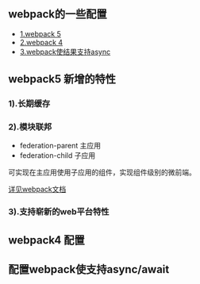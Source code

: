 ## webpack的一些配置
+ [1.webpack 5](https://github.com/junfengshow/demo-webpack/tree/master/webpack501#README.md)
+ [2.webpack 4](https://github.com/junfengshow/demo-webpack/tree/master/webpack401#README.md)
+ [3.webpack使结果支持async](https://github.com/junfengshow/demo-webpack/tree/master/webpack-async#README.md)

## webpack5 新增的特性
### 1).长期缓存
### 2).模块联邦
+ federation-parent 主应用
+ federation-child 子应用

可实现在主应用使用子应用的组件，实现组件级别的微前端。

[详见webpack文档](https://webpack.docschina.org/concepts/module-federation/#uncaught-error-shared-module-is-not-available-for-eager-consumption)

### 3).支持崭新的web平台特性

## webpack4 配置
## 配置webpack使支持async/await

